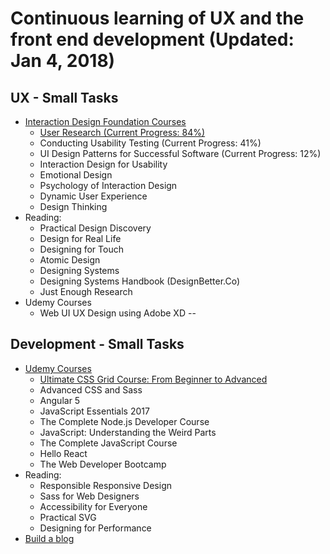 Continuous learning of UX and the front end development (Updated: Jan 4, 2018)
==============


## UX - Small Tasks
- [Interaction Design Foundation Courses](https://www.interaction-design.org/courses?r=candi-lemoine)
  - [User Research (Current Progress: 84%)](https://github.com/candicodeit/personal-goals/projects/1)
  - Conducting Usability Testing (Current Progress: 41%)
  - UI Design Patterns for Successful Software (Current Progress: 12%)
  - Interaction Design for Usability
  - Emotional Design
  - Psychology of Interaction Design
  - Dynamic User Experience
  - Design Thinking
- Reading:
  - Practical Design Discovery 
  - Design for Real Life
  - Designing for Touch
  - Atomic Design
  - Designing Systems 
  - Designing Systems Handbook (DesignBetter.Co)
  - Just Enough Research
- Udemy Courses
  - Web UI UX Design using Adobe XD
--  

## Development - Small Tasks
- [Udemy Courses](https://www.udemy.com/user/candi-lemoine/)
  - [Ultimate CSS Grid Course: From Beginner to Advanced](https://github.com/candicodeit/udemy/projects/1)
  - Advanced CSS and Sass
  - Angular 5
  - JavaScript Essentials 2017
  - The Complete Node.js Developer Course
  - JavaScript: Understanding the Weird Parts
  - The Complete JavaScript Course
  - Hello React
  - The Web Developer Bootcamp
- Reading: 
  - Responsible Responsive Design
  - Sass for Web Designers
  - Accessibility for Everyone
  - Practical SVG
  - Designing for Performance
- [Build a blog](https://github.com/candicodeit/githubpages/projects/1)


